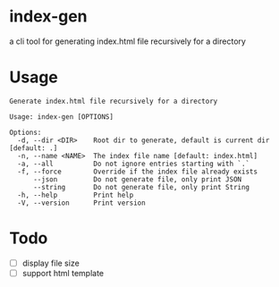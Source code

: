 # index-gen

a cli tool for generating index.html file recursively for a directory

# Usage

```
Generate index.html file recursively for a directory

Usage: index-gen [OPTIONS]

Options:
  -d, --dir <DIR>    Root dir to generate, default is current dir [default: .]
  -n, --name <NAME>  The index file name [default: index.html]
  -a, --all          Do not ignore entries starting with `.`
  -f, --force        Override if the index file already exists
      --json         Do not generate file, only print JSON
      --string       Do not generate file, only print String
  -h, --help         Print help
  -V, --version      Print version
```

# Todo

-   [ ] display file size
-   [ ] support html template
